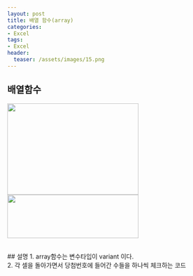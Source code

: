 ```yaml
---
layout: post
title: 배열 함수(array)
categories:
- Excel
tags:
- Excel
header:
  teaser: /assets/images/15.png
---
```

## 배열함수
<p><a href="{{ site.baseurl }}/assets/array-300x208.png"><img src="{{ site.baseurl }}/assets/array-300x208.png" alt="" width="300" height="208" class="aligncenter size-medium wp-image-1071" /></a><br />
<a href="{{ site.baseurl }}/assets/arrayap.png"><img src="{{ site.baseurl }}/assets/arrayap.png" alt="" width="300" height="99" class="aligncenter size-medium wp-image-1072" /></a></p>
<p><script src="https://gist.github.com/nck2/885f195e1ab1ea85ddf8843e0c1e6ee3.js"></script><br />
## 설명
1. array함수는 변수타입이 variant 이다.<br />
2. 각 셀을 돌아가면서 당첨번호에 들어간 수들을 하나씩 체크하는 코드</p>
